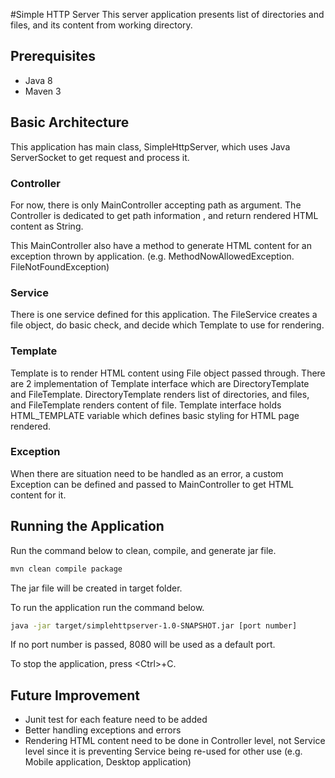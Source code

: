 #Simple HTTP Server
This server application presents list of directories and files, and its 
content from working directory.

## Prerequisites
- Java 8
- Maven 3
## Basic Architecture
This application has main class, SimpleHttpServer, which uses 
Java ServerSocket to get request and process it.
### Controller
For now, there is only MainController accepting path as argument. 
The Controller is dedicated to get path information
, and return rendered HTML content as String.

This MainController also have a method to generate HTML content for
an exception thrown by application. (e.g. MethodNowAllowedException. FileNotFoundException)
### Service
There is one service defined for this application. The FileService creates
a file object, do basic check, and decide which Template to use for rendering.
### Template
Template is to render HTML content using File object passed through.
There are 2 implementation of Template interface which are DirectoryTemplate 
and FileTemplate.
DirectoryTemplate renders list of directories, and files, and FileTemplate renders
content of file.
Template interface holds HTML_TEMPLATE variable which defines basic styling for
HTML page rendered.
### Exception
When there are situation need to be handled as an error, a custom Exception can be defined
and passed to MainController to get HTML content for it.
## Running the Application
Run the command below to clean, compile, and generate jar file.
```bash
mvn clean compile package
```
The jar file will be created in target folder.

To run the application run the command below.
```bash
java -jar target/simplehttpserver-1.0-SNAPSHOT.jar [port number]
```
If no port number is passed, 8080 will be used as a default port.

To stop the application, press \<Ctrl\>+C.
## Future Improvement
- Junit test for each feature need to be added
- Better handling exceptions and errors
- Rendering HTML content need to be done in Controller level, not Service level since
it is preventing Service being re-used for other use
 (e.g. Mobile application, Desktop application)
